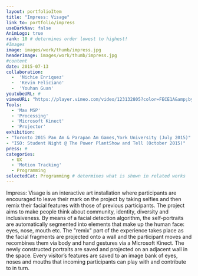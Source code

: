 ```yaml
---
layout: portfolioItem
title: "Impress: Visage"
link_to: portfolio/impress
useDarkNav: false
AnimLogo: true
rank: 10 # determines order lowest to highest!
#Images
image: images/work/thumb/impress.jpg
headerImage: images/work/thumb/impress.jpg
#content
date: 2015-07-13
collaboration:
  -  'Nichie Enriquez'
  -  'Kevin Feliciano'
  -  'Youhan Guan'
youtubeURL: #
vimeoURL: "https://player.vimeo.com/video/123132805?color=FECE1A&amp;byline=0&amp;portrait=0"
Tools:
  - 'Max MSP'
  - 'Processing'
  - 'Microsoft Kinect'
  - 'Projector'
exhibition:
- "Toronto 2015 Pan Am & Parapan Am Games,York University (July 2015)"
- "ISO: Student Night @ The Power PlantShow and Tell (October 2015)"
press: #
categories:
  - UX
  - 'Motion Tracking'
  - Programming
selectedCat: Programming # determines what is shown in related works
---
```


Impress: Visage is an interactive art installation where participants are encouraged to leave their mark on the project by taking selfies and then remix their facial features with those of previous participants. The project aims to make people think about community, identity, diversity and inclusiveness. By means of a facial detection algorithm, the self-portraits are automatically segmented into elements that make up the human face: eyes, nose, mouth etc. The "remix" part of the experience takes place as the facial fragments are projected onto a wall and the participant moves and recombines them via body and hand gestures via a Microsoft Kinect. The newly constructed portraits are saved and projected on an adjacent wall in the space. Every visitor’s features are saved to an image bank of eyes, noses and mouths that incoming participants can play with and contribute to in turn.
